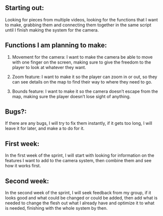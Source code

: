 ## Starting out:  

Looking for pieces from multiple videos, looking for the functions that I want to make, grabbing them and connecting them together in the same script until I finish making the system for the camera. 

## Functions I am planning to make:

1. Movement for the camera: 
I want to make the camera be able to move with one finger on the screen, making sure to give the freedom to the player to look at whatever they want.

2. Zoom feature:
	I want to make it so the player can zoom in or out, so they can see details on the map to find their way to where they need to go.

3. Bounds feature: 
I want to make it so the camera doesn’t escape from the map, making sure the player doesn’t lose sight of anything.

## Bugs?:

If there are any bugs, I will try to fix them instantly, if it gets too long, I will leave it for later, and make a to do for it.

## First week: 

In the first week of the sprint, I will start with looking for information on the features I want to add to the camera system, then combine them and see how it works first.

## Second week:

In the second week of the sprint, I will seek feedback from my group, if it looks good and what could be changed or could be added, then add what is needed to change the flesh out what I already have and optimize it to what is needed, finishing with the whole system by then.
